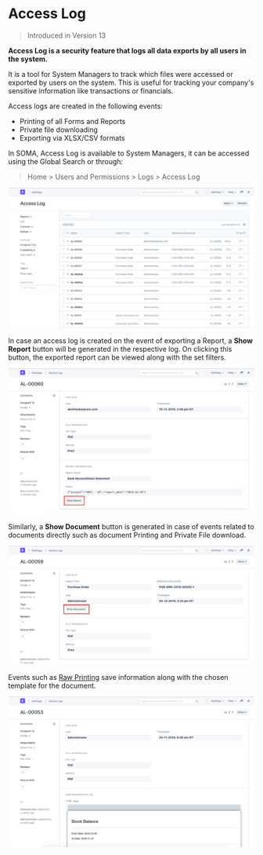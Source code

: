 
# Access Log



> 
> Introduced in Version 13
> 
> 
> 


**Access Log is a security feature that logs all data exports by all users in the system.**


It is a tool for System Managers to track which files were accessed or exported by users on the system. This is useful for tracking your company's sensitive information like transactions or financials.


Access logs are created in the following events:


* Printing of all Forms and Reports
* Private file downloading
* Exporting via XLSX/CSV formats


In SOMA, Access Log is available to System Managers, it can be accessed using the Global Search or through:



> 
> Home > Users and Permissions > Logs > Access Log
> 
> 
> 


![Access Log](/files/using-access-log-3.png)


In case an access log is created on the event of exporting a Report, a **Show Report** button will be generated in the respective log. On clicking this button, the exported report can be viewed along with the set filters.


![Access Log](/files/using-access-log-1.png)


Similarly, a **Show Document** button is generated in case of events related to documents directly such as document Printing and Private File download.


![Access Log](/files/using-access-log-2.png)


Events such as [Raw Printing](/docs/en/setting-up/print/raw-printing) save information along with the chosen template for the document.


![Access Log](/files/using-acces-log-4.png)


